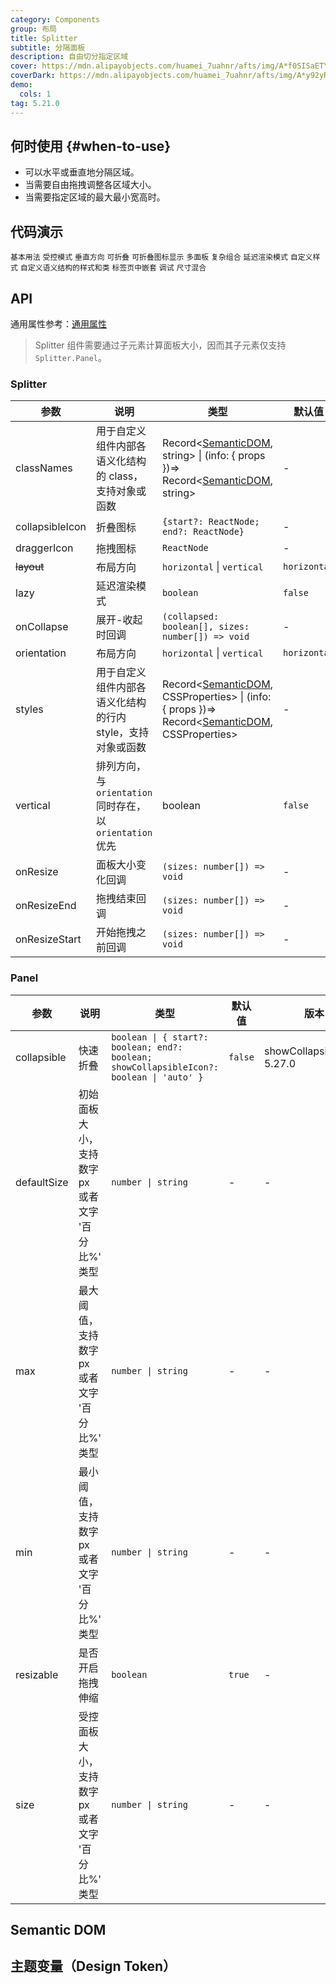 ```yaml
---
category: Components
group: 布局
title: Splitter
subtitle: 分隔面板
description: 自由切分指定区域
cover: https://mdn.alipayobjects.com/huamei_7uahnr/afts/img/A*f0SISaETY0wAAAAAAAAAAAAADrJ8AQ/original
coverDark: https://mdn.alipayobjects.com/huamei_7uahnr/afts/img/A*y92yRYhObU8AAAAAAAAAAAAADrJ8AQ/original
demo:
  cols: 1
tag: 5.21.0
---
```


## 何时使用 {#when-to-use}

- 可以水平或垂直地分隔区域。
- 当需要自由拖拽调整各区域大小。
- 当需要指定区域的最大最小宽高时。

## 代码演示

<!-- prettier-ignore -->
<code src="./demo/size.tsx">基本用法</code>
<code src="./demo/control.tsx">受控模式</code>
<code src="./demo/vertical.tsx">垂直方向</code>
<code src="./demo/collapsible.tsx">可折叠</code>
<code src="./demo/collapsibleIcon.tsx" version="5.27.0">可折叠图标显示</code>
<code src="./demo/multiple.tsx">多面板</code>
<code src="./demo/group.tsx">复杂组合</code>
<code src="./demo/lazy.tsx" version="5.23.0">延迟渲染模式</code>
<code src="./demo/customize.tsx" version="6.0.0">自定义样式</code>
<code src="./demo/style-class.tsx" version="6.0.0">自定义语义结构的样式和类</code>
<code src="./demo/nested-in-tabs.tsx" debug>标签页中嵌套</code>
<code src="./demo/debug.tsx" debug>调试</code>
<code src="./demo/size-mix.tsx" debug>尺寸混合</code>

## API

通用属性参考：[通用属性](/docs/react/common-props)

> Splitter 组件需要通过子元素计算面板大小，因而其子元素仅支持 `Splitter.Panel`。

### Splitter

| 参数 | 说明 | 类型 | 默认值 | 版本 |
| --- | --- | --- | --- | --- |
| classNames | 用于自定义组件内部各语义化结构的 class，支持对象或函数 | Record<[SemanticDOM](#semantic-dom), string> \| (info: { props })=> Record<[SemanticDOM](#semantic-dom), string> | - |  |
| collapsibleIcon | 折叠图标 | `{start?: ReactNode; end?: ReactNode}` | - | 6.0.0 |
| draggerIcon | 拖拽图标 | `ReactNode` | - | 6.0.0 |
| ~~layout~~ | 布局方向 | `horizontal` \| `vertical` | `horizontal` | - |
| lazy | 延迟渲染模式 | `boolean` | `false` | 5.23.0 |
| onCollapse | 展开-收起时回调 | `(collapsed: boolean[], sizes: number[]) => void` | - | 5.28.0 |
| orientation | 布局方向 | `horizontal` \| `vertical` | `horizontal` | - |
| styles | 用于自定义组件内部各语义化结构的行内 style，支持对象或函数 | Record<[SemanticDOM](#semantic-dom), CSSProperties> \| (info: { props })=> Record<[SemanticDOM](#semantic-dom), CSSProperties> | - |  |
| vertical | 排列方向，与 `orientation` 同时存在，以 `orientation` 优先 | boolean | `false` |  |
| onResize | 面板大小变化回调 | `(sizes: number[]) => void` | - | - |
| onResizeEnd | 拖拽结束回调 | `(sizes: number[]) => void` | - | - |
| onResizeStart | 开始拖拽之前回调 | `(sizes: number[]) => void` | - | - |

### Panel

| 参数 | 说明 | 类型 | 默认值 | 版本 |
| --- | --- | --- | --- | --- |
| collapsible | 快速折叠 | `boolean \| { start?: boolean; end?: boolean; showCollapsibleIcon?: boolean \| 'auto' }` | `false` | showCollapsibleIcon: 5.27.0 |
| defaultSize | 初始面板大小，支持数字 px 或者文字 '百分比%' 类型 | `number \| string` | - | - |
| max | 最大阈值，支持数字 px 或者文字 '百分比%' 类型 | `number \| string` | - | - |
| min | 最小阈值，支持数字 px 或者文字 '百分比%' 类型 | `number \| string` | - | - |
| resizable | 是否开启拖拽伸缩 | `boolean` | `true` | - |
| size | 受控面板大小，支持数字 px 或者文字 '百分比%' 类型 | `number \| string` | - | - |

## Semantic DOM

<code src="./demo/_semantic.tsx" simplify="true"></code>

## 主题变量（Design Token）

<ComponentTokenTable component='Splitter'></ComponentTokenTable>
